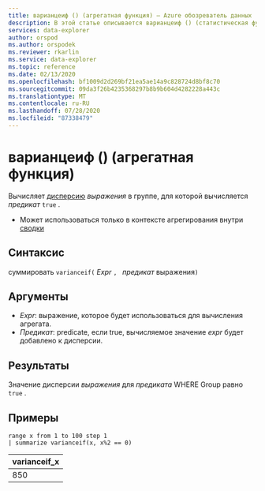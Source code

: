 ```yaml
---
title: варианцеиф () (агрегатная функция) — Azure обозреватель данных | Документация Майкрософт
description: В этой статье описывается варианцеиф () (статистическая функция) в Azure обозреватель данных.
services: data-explorer
author: orspod
ms.author: orspodek
ms.reviewer: rkarlin
ms.service: data-explorer
ms.topic: reference
ms.date: 02/13/2020
ms.openlocfilehash: bf1009d2d269bf21ea5ae14a9c828724d8bf8c70
ms.sourcegitcommit: 09da3f26b4235368297b8b9b604d4282228a443c
ms.translationtype: MT
ms.contentlocale: ru-RU
ms.lasthandoff: 07/28/2020
ms.locfileid: "87338479"
---
```

# <a name="varianceif-aggregation-function"></a>варианцеиф () (агрегатная функция)

Вычисляет [дисперсию](variance-aggfunction.md) *выражения* в группе, для которой вычисляется *предикат* `true` .

* Может использоваться только в контексте агрегирования внутри [сводки](summarizeoperator.md)

## <a name="syntax"></a>Синтаксис

суммировать `varianceif(` *Expr* `, ` *предикат* выражения`)`

## <a name="arguments"></a>Аргументы

* *Expr*: выражение, которое будет использоваться для вычисления агрегата. 
* *Предикат*: predicate, если true, вычисляемое значение *expr* будет добавлено к дисперсии.

## <a name="returns"></a>Результаты

Значение дисперсии *выражения* для *предиката* WHERE Group равно `true` .
 
## <a name="examples"></a>Примеры

```kusto
range x from 1 to 100 step 1
| summarize varianceif(x, x%2 == 0)

```

|varianceif_x|
|---|
|850|